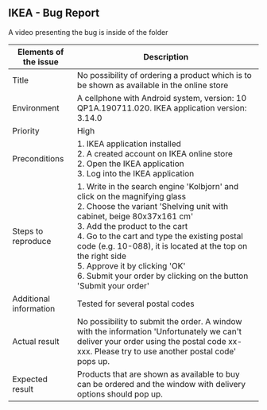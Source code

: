 ## IKEA - Bug Report

A video presenting the bug is inside of the folder


| Elements of the issue | Description |
| -------------------------------- |  -------------------------------- |
| Title | No possibility of ordering a product which is to be shown as available in the online store |
| Environment | A cellphone with Android system, version: 10 QP1A.190711.020.  IKEA application version: 3.14.0 |
| Priority	| High |
| Preconditions | 1. IKEA application installed <br> 2. A created account on IKEA online store <br> 2. Open the IKEA application <br> 3. Log into the IKEA application |
| Steps to reproduce | 1. Write in the search engine 'Kolbjorn' and click on the magnifying glass <br> 2. Choose the variant 'Shelving unit with cabinet, beige 80x37x161 cm' <br> 3. Add the product to the cart <br> 4. Go to the cart and type the existing postal code (e.g. 10-088), it is located at the top on the right side <br> 5. Approve it by clicking 'OK' <br> 6. Submit your order by clicking on the button 'Submit your order' |
| Additional information | Tested for several postal codes |
| Actual result | No possibility to submit the order. A window with the information 'Unfortunately we can't deliver your order using the postal code xx-xxx. Please try to use another postal code' pops up. |
| Expected result |	Products that are shown as available to buy can be ordered and the window with delivery options should pop up. |




